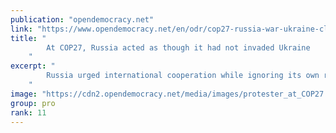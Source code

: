 ```yaml
---
publication: "opendemocracy.net"
link: "https://www.opendemocracy.net/en/odr/cop27-russia-war-ukraine-climate-crisis/"
title: "
        At COP27, Russia acted as though it had not invaded Ukraine
    "
excerpt: "
        Russia urged international cooperation while ignoring its own role in making the climate crisis worse
    "
image: "https://cdn2.opendemocracy.net/media/images/protester_at_COP27.2e16d0ba.fill-1200x630.jpg"
group: pro
rank: 11
---
```

